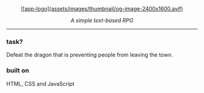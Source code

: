 <div align="center">

<p align="center">
  <a href="https://dragon-repeller.pages.dev">
    ![app-logo](assets/images/thumbnail/og-image-2400x1600.avif)
  </a>
</p>

<p align="center"><em>A simple text-based RPG</em></p>

</div>

-----

[//]: # (retro and modern look comparison pics)

### task?

Defeat the dragon that is preventing people from leaving the town.

### built on

HTML, CSS and JavaScript